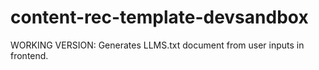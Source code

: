 # content-rec-template-devsandbox
WORKING VERSION: Generates LLMS.txt document from user inputs in frontend.
